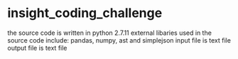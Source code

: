 # insight_coding_challenge
the source code is written in python 2.7.11
external libaries used in the source code include: pandas, numpy, ast and simplejson
input file is text file 
output file is text file
